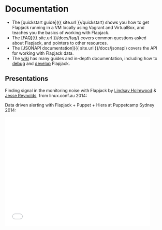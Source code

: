 # Documentation

 - The [quickstart guide]({{ site.url }}/quickstart) shows you how to get Flapjack running in a VM locally using Vagrant and VirtualBox, and teaches you the basics of working with Flapjack.
 - The [FAQ]({{ site.url }}/docs/faq/) covers common questions asked about Flapjack, and pointers to other resources.
 - The [JSONAPI documentation]({{ site.url }}/docs/jsonapi) covers the API for working with Flapjack data.
 - The [wiki](docs) has many guides and in-depth documentation, including how to [debug](docs/DEBUGGING) and [develop](docs/DEVELOPING) Flapjack.

## Presentations

Finding signal in the monitoring noise with Flapjack by [Lindsay Holmwood](https://twitter.com/auxesis) &amp; [Jesse Reynolds](https://twitter.com/jessereynolds), from linux.conf.au 2014:

<script async class="speakerdeck-embed" data-id="edad17e05a79013198bb160749daae2c" data-ratio="1.33333333333333" src="//speakerdeck.com/assets/embed.js"></script>

Data driven alerting with Flapjack + Puppet + Hiera at Puppetcamp Sydney 2014:

<iframe width="480" height="360" src="//www.youtube.com/embed/pV-kv9J-w-Q?rel=0" frameborder="0" allowfullscreen></iframe>
